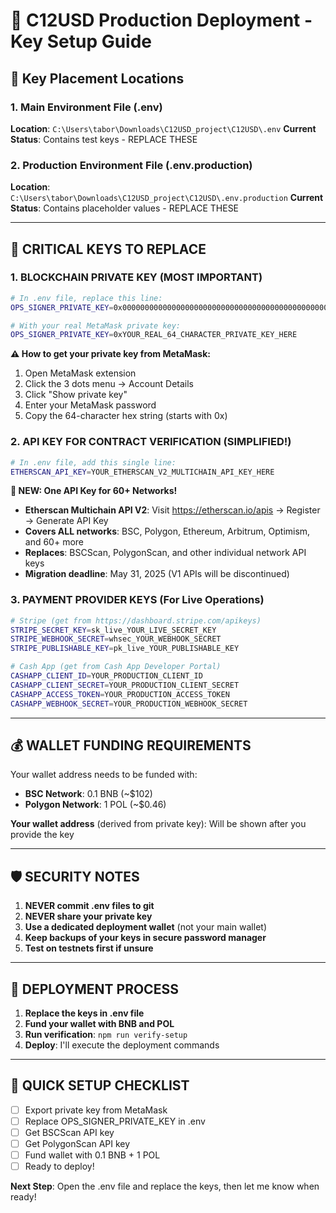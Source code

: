 # 🔐 C12USD Production Deployment - Key Setup Guide

## 📁 **Key Placement Locations**

### **1. Main Environment File (.env)**
**Location**: `C:\Users\tabor\Downloads\C12USD_project\C12USD\.env`
**Current Status**: Contains test keys - REPLACE THESE

### **2. Production Environment File (.env.production)**
**Location**: `C:\Users\tabor\Downloads\C12USD_project\C12USD\.env.production`
**Current Status**: Contains placeholder values - REPLACE THESE

---

## 🔑 **CRITICAL KEYS TO REPLACE**

### **1. BLOCKCHAIN PRIVATE KEY (MOST IMPORTANT)**
```bash
# In .env file, replace this line:
OPS_SIGNER_PRIVATE_KEY=0x0000000000000000000000000000000000000000000000000000000000000001

# With your real MetaMask private key:
OPS_SIGNER_PRIVATE_KEY=0xYOUR_REAL_64_CHARACTER_PRIVATE_KEY_HERE
```

**⚠️ How to get your private key from MetaMask:**
1. Open MetaMask extension
2. Click the 3 dots menu → Account Details
3. Click "Show private key"
4. Enter your MetaMask password
5. Copy the 64-character hex string (starts with 0x)

### **2. API KEY FOR CONTRACT VERIFICATION (SIMPLIFIED!)**
```bash
# In .env file, add this single line:
ETHERSCAN_API_KEY=YOUR_ETHERSCAN_V2_MULTICHAIN_API_KEY_HERE
```

**🎯 NEW: One API Key for 60+ Networks!**
- **Etherscan Multichain API V2**: Visit https://etherscan.io/apis → Register → Generate API Key
- **Covers ALL networks**: BSC, Polygon, Ethereum, Arbitrum, Optimism, and 60+ more
- **Replaces**: BSCScan, PolygonScan, and other individual network API keys
- **Migration deadline**: May 31, 2025 (V1 APIs will be discontinued)

### **3. PAYMENT PROVIDER KEYS (For Live Operations)**
```bash
# Stripe (get from https://dashboard.stripe.com/apikeys)
STRIPE_SECRET_KEY=sk_live_YOUR_LIVE_SECRET_KEY
STRIPE_WEBHOOK_SECRET=whsec_YOUR_WEBHOOK_SECRET
STRIPE_PUBLISHABLE_KEY=pk_live_YOUR_PUBLISHABLE_KEY

# Cash App (get from Cash App Developer Portal)
CASHAPP_CLIENT_ID=YOUR_PRODUCTION_CLIENT_ID
CASHAPP_CLIENT_SECRET=YOUR_PRODUCTION_CLIENT_SECRET
CASHAPP_ACCESS_TOKEN=YOUR_PRODUCTION_ACCESS_TOKEN
CASHAPP_WEBHOOK_SECRET=YOUR_PRODUCTION_WEBHOOK_SECRET
```

---

## 💰 **WALLET FUNDING REQUIREMENTS**

Your wallet address needs to be funded with:
- **BSC Network**: 0.1 BNB (~$102)
- **Polygon Network**: 1 POL (~$0.46)

**Your wallet address** (derived from private key): Will be shown after you provide the key

---

## 🛡️ **SECURITY NOTES**

1. **NEVER commit .env files to git**
2. **NEVER share your private key**
3. **Use a dedicated deployment wallet** (not your main wallet)
4. **Keep backups of your keys in secure password manager**
5. **Test on testnets first if unsure**

---

## 🚀 **DEPLOYMENT PROCESS**

1. **Replace the keys in .env file**
2. **Fund your wallet with BNB and POL**
3. **Run verification**: `npm run verify-setup`
4. **Deploy**: I'll execute the deployment commands

---

## 📝 **QUICK SETUP CHECKLIST**

- [ ] Export private key from MetaMask
- [ ] Replace OPS_SIGNER_PRIVATE_KEY in .env
- [ ] Get BSCScan API key
- [ ] Get PolygonScan API key
- [ ] Fund wallet with 0.1 BNB + 1 POL
- [ ] Ready to deploy!

**Next Step**: Open the .env file and replace the keys, then let me know when ready!